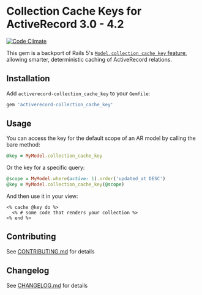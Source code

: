 # Collection Cache Keys for ActiveRecord 3.0 - 4.2

[![Code Climate](https://codeclimate.com/repos/56f021bcc7befb007e002f24/badges/ddbc25f40952bed70d65/gpa.svg)](https://codeclimate.com/repos/56f021bcc7befb007e002f24/feed)

This gem is a backport of Rails 5's [`Model.collection_cache_key` feature](https://github.com/rails/rails/pull/20884),
allowing smarter, deterministic caching of ActiveRecord relations.

## Installation

Add `activerecord-collection_cache_key` to your `Gemfile`:

```ruby
gem 'activerecord-collection_cache_key'
```

## Usage

You can access the key for the default scope of an AR model by calling the bare method:

```ruby
@key = MyModel.collection_cache_key
```

Or the key for a specific query:

```ruby
@scope = MyModel.where(active: 1).order('updated_at DESC')
@key = MyModel.collection_cache_key(@scope)
```

And then use it in your view:

```erb
<% cache @key do %>
  <% # some code that renders your collection %>
<% end %>
```

## Contributing

See [CONTRIBUTING.md](CONTRIBUTING.md) for details

## Changelog

See [CHANGELOG.md](CHANGELOG.md) for details
